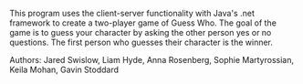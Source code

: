 This program uses the client-server functionality with Java's .net framework to create a two-player game of Guess Who.
The goal of the game is to guess your character by asking the other person yes or no questions.
The first person who guesses their character is the winner.

Authors: Jared Swislow, Liam Hyde, Anna Rosenberg, Sophie Martyrossian, Keila Mohan, Gavin Stoddard
